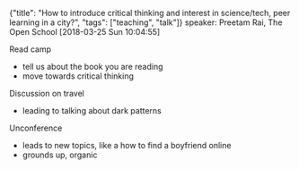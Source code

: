 {"title": "How to introduce critical thinking and interest in science/tech, peer learning in a city?", "tags": ["teaching", "talk"]}
speaker: Preetam Rai, The Open School
[2018-03-25 Sun 10:04:55]

Read camp
* tell us about the book you are reading
* move towards critical thinking

Discussion on travel
* leading to talking about dark patterns

Unconference
* leads to new topics, like a how to find a boyfriend online
* grounds up, organic

